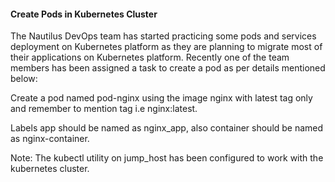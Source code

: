 #### Create Pods in Kubernetes Cluster

The Nautilus DevOps team has started practicing some pods and services deployment on Kubernetes platform as they are planning to migrate most of their applications on Kubernetes platform. Recently one of the team members has been assigned a task to create a pod as per details mentioned below:


Create a pod named pod-nginx using the image nginx with latest tag only and remember to mention tag i.e nginx:latest.

Labels app should be named as nginx_app, also container should be named as nginx-container.

Note: The kubectl utility on jump_host has been configured to work with the kubernetes cluster.
